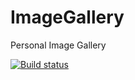 # ImageGallery
Personal Image Gallery

[![Build status](https://ci.appveyor.com/api/projects/status/8jr4j7xqftcbmxi7?svg=true)](https://ci.appveyor.com/project/atanas-georgiev/ImageGallery)
